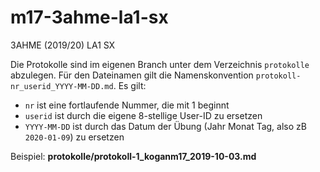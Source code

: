 # m17-3ahme-la1-sx
3AHME (2019/20) LA1 SX

Die Protokolle sind im eigenen Branch unter dem Verzeichnis `protokolle` abzulegen. Für den Dateinamen gilt die Namenskonvention `protokoll-nr_userid_YYYY-MM-DD.md`. Es gilt:

  * `nr` ist eine fortlaufende Nummer, die mit 1 beginnt
  * `userid` ist durch die eigene 8-stellige User-ID zu ersetzen
  * `YYYY-MM-DD` ist durch das Datum der Übung (Jahr Monat Tag, also zB `2020-01-09`) zu ersetzen

Beispiel: **protokolle/protokoll-1_koganm17_2019-10-03.md**
